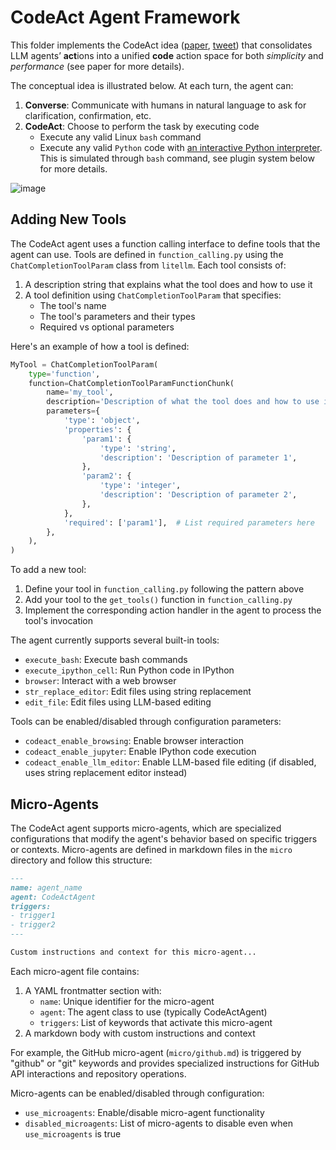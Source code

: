 # CodeAct Agent Framework

This folder implements the CodeAct idea ([paper](https://arxiv.org/abs/2402.01030), [tweet](https://twitter.com/xingyaow_/status/1754556835703751087)) that consolidates LLM agents’ **act**ions into a unified **code** action space for both *simplicity* and *performance* (see paper for more details).

The conceptual idea is illustrated below. At each turn, the agent can:

1. **Converse**: Communicate with humans in natural language to ask for clarification, confirmation, etc.
2. **CodeAct**: Choose to perform the task by executing code
   - Execute any valid Linux `bash` command
   - Execute any valid `Python` code with [an interactive Python interpreter](https://ipython.org/). This is simulated through `bash` command, see plugin system below for more details.

![image](https://github.com/All-Hands-AI/OpenHands/assets/38853559/92b622e3-72ad-4a61-8f41-8c040b6d5fb3)

## Adding New Tools

The CodeAct agent uses a function calling interface to define tools that the agent can use. Tools are defined in `function_calling.py` using the `ChatCompletionToolParam` class from `litellm`. Each tool consists of:

1. A description string that explains what the tool does and how to use it
2. A tool definition using `ChatCompletionToolParam` that specifies:
   - The tool's name
   - The tool's parameters and their types
   - Required vs optional parameters

Here's an example of how a tool is defined:

```python
MyTool = ChatCompletionToolParam(
    type='function',
    function=ChatCompletionToolParamFunctionChunk(
        name='my_tool',
        description='Description of what the tool does and how to use it',
        parameters={
            'type': 'object',
            'properties': {
                'param1': {
                    'type': 'string',
                    'description': 'Description of parameter 1',
                },
                'param2': {
                    'type': 'integer',
                    'description': 'Description of parameter 2',
                },
            },
            'required': ['param1'],  # List required parameters here
        },
    ),
)
```

To add a new tool:

1. Define your tool in `function_calling.py` following the pattern above
2. Add your tool to the `get_tools()` function in `function_calling.py`
3. Implement the corresponding action handler in the agent to process the tool's invocation

The agent currently supports several built-in tools:
- `execute_bash`: Execute bash commands
- `execute_ipython_cell`: Run Python code in IPython
- `browser`: Interact with a web browser
- `str_replace_editor`: Edit files using string replacement
- `edit_file`: Edit files using LLM-based editing

Tools can be enabled/disabled through configuration parameters:
- `codeact_enable_browsing`: Enable browser interaction
- `codeact_enable_jupyter`: Enable IPython code execution
- `codeact_enable_llm_editor`: Enable LLM-based file editing (if disabled, uses string replacement editor instead)

## Micro-Agents

The CodeAct agent supports micro-agents, which are specialized configurations that modify the agent's behavior based on specific triggers or contexts. Micro-agents are defined in markdown files in the `micro` directory and follow this structure:

```markdown
---
name: agent_name
agent: CodeActAgent
triggers:
- trigger1
- trigger2
---

Custom instructions and context for this micro-agent...
```

Each micro-agent file contains:
1. A YAML frontmatter section with:
   - `name`: Unique identifier for the micro-agent
   - `agent`: The agent class to use (typically CodeActAgent)
   - `triggers`: List of keywords that activate this micro-agent
2. A markdown body with custom instructions and context

For example, the GitHub micro-agent (`micro/github.md`) is triggered by "github" or "git" keywords and provides specialized instructions for GitHub API interactions and repository operations.

Micro-agents can be enabled/disabled through configuration:
- `use_microagents`: Enable/disable micro-agent functionality
- `disabled_microagents`: List of micro-agents to disable even when `use_microagents` is true
